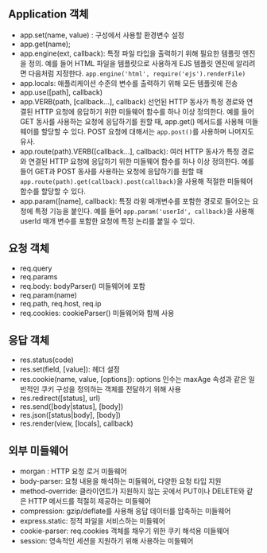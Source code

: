 ## Application 객체
- app.set(name, value) : 구성에서 사용할 환경변수 설정
- app.get(name);
- app.engine(ext, callback): 특정 파일 타입을 출력하기 위해 필요한 템플릿 엔진을 정의. 예를 들어 HTML 파일을 템플릿으로 사용하게 EJS 템플릿 엔진에 알리려면 다음처럼 지정한다. `app.engine('html', require('ejs').renderFile)`
- app.locals: 애플리케이션 수준의 변수를 출력하기 위해 모든 템플릿에 전송
- app.use([path], callback)
- app.VERB(path, [callback...], callback) 선언된 HTTP 동사가 특정 경로와 연결된 HTTP 요청에 응답하기 위한 미들웨어 함수를 하나 이상 정의한다. 예를 들어 GET  동사를 사용하는 요청에 응답하기를 원할 때, app.get() 메서드를 사용해 미들웨어를 할당할 수 있다. POST 요청에 대해서는 `app.post()`를 사용하며 나머지도 유사.
- app.route(path).VERB([callback...], callback): 여러 HTTP  동사가 특정 경로와 연결된 HTTP 요청에 응답하기 위한 미들웨어 함수를 하나 이상 정의한다. 예를 들어 GET과 POST 동사를 사용하는 요청에 응답하기를 원할 때 `app.route(path).get(callback).post(callback)`을 사용해 적절한 미들웨어 함수를 할당할 수 있다.
- app.param([name], callback): 특정 라윙 매개변수를 포함한 경로로 들어오는 요청에 특정 기능을 붙인다. 예를 들어 `app.param('userId', callback)`을 사용해 userId 매개 변수를 포함한 요청에 특정 논리를 붙일 수 있다.
  
## 요청 객체
- req.query
- req.params
- req.body: bodyParser() 미들웨어에 포함
- req.param(name)
- req.path, req.host, req.ip
- req.cookies: cookieParser() 미들웨어와 함께 사용
  
## 응답 객체
- res.status(code)
- res.set(field, [value]): 헤더 설정
- res.cookie(name, value, [options]): options 인수는 maxAge 속성과 같은 일반적인 쿠키 구성을 정의하는 객체를 전달하기 위해 사용
- res.redirect([status], url)
- res.send([body|status], [body])
- res.json([status|body], [body])
- res.render(view, [locals], callback)
  
## 외부 미들웨어
- morgan : HTTP 요청 로거 미들웨어
- body-parser: 요청 내용을 해석하는 미들웨어, 다양한 요청 타입 지원
- method-override: 클라이언트가 지원하지 않는 곳에서 PUT이나 DELETE와 같은 HTTP 메서드를 적절히 제공하는 미들웨어
- compression: gzip/deflate를 사용해 응답 데이터를 압축하는 미들웨어
- express.static: 정적 파일을 서비스하는 미들웨어
- cookie-parser: req.cookies 객체를 채우기 위한 쿠키 해석용 미들웨어
- session: 영속적인 세션을 지원하기 위해 사용하는 미들웨어
